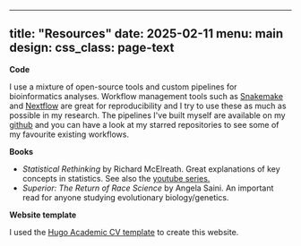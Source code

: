 
---
title: "Resources"
date: 2025-02-11
menu:
  main
design:
  css_class: page-text
---

**Code**

I use a mixture of open-source tools and custom pipelines for bioinformatics analyses. Workflow management tools such as [Snakemake](https://snakemake.github.io/) and [Nextflow](https://www.nextflow.io/) are great for reproducibility and I try to use these as much as possible in my research. The pipelines I've built myself are available on my [github](https://github/abbyevewilliams) and you can have a look at my starred repositories to see some of my favourite existing workflows.

**Books**

* *Statistical Rethinking* by Richard McElreath.
  Great explanations of key concepts in statistics. See also the [youtube series.](https://www.youtube.com/watch?v=FdnMWdICdRs)
* *Superior: The Return of Race Science* by Angela Saini.
  An important read for anyone studying evolutionary biology/genetics.

**Website template**

I used the [Hugo Academic CV template](https://docs.hugoblox.com/tutorial/resume/) to create this website.